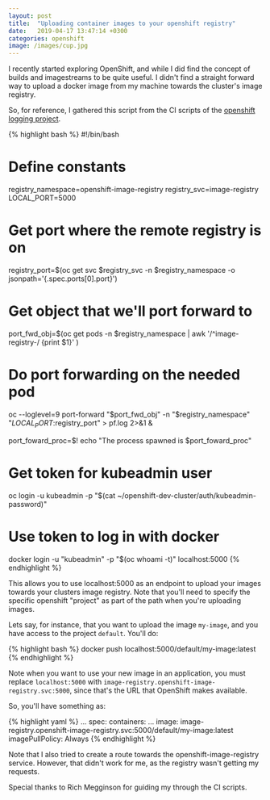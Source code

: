 ```yaml
---
layout: post
title:  "Uploading container images to your openshift registry"
date:   2019-04-17 13:47:14 +0300
categories: openshift
image: /images/cup.jpg
---
```


I recently started exploring OpenShift, and while I did find the concept of
builds and imagestreams to be quite useful. I didn't find a straight forward
way to upload a docker image from my machine towards the cluster's image
registry.

So, for reference, I gathered this script from the CI scripts of the [openshift
logging project][openshift-logging].

{% highlight bash %}
#!/bin/bash

# Define constants
registry_namespace=openshift-image-registry
registry_svc=image-registry
LOCAL_PORT=5000

# Get port where the remote registry is on
registry_port=$(oc get svc $registry_svc -n $registry_namespace -o jsonpath='{.spec.ports[0].port}')

# Get object that we'll port forward to
port_fwd_obj=$(oc get pods -n $registry_namespace | awk '/^image-registry-/ {print $1}' )

# Do port forwarding on the needed pod
oc --loglevel=9 port-forward "$port_fwd_obj" -n "$registry_namespace" "$LOCAL_PORT:$registry_port" > pf.log 2>&1 &

port_foward_proc=$!
echo "The process spawned is $port_foward_proc"

# Get token for kubeadmin user
oc login -u kubeadmin -p "$(cat ~/openshift-dev-cluster/auth/kubeadmin-password)"

# Use token to log in with docker
docker login -u "kubeadmin" -p "$(oc whoami -t)" localhost:5000
{% endhighlight %}

This allows you to use localhost:5000 as an endpoint to upload your images
towards your clusters image registry. Note that you'll need to specify the
specific openshift "project" as part of the path when you're uploading images.

Lets say, for instance, that you want to upload the image ``my-image``, and you
have access to the project ``default``. You'll do:

{% highlight bash %}
docker push localhost:5000/default/my-image:latest
{% endhighlight %}

Note when you want to use your new image in an application, you must replace
``localhost:5000`` with ``image-registry.openshift-image-registry.svc:5000``,
since that's the URL that OpenShift makes available.

So, you'll have something as:

{% highlight yaml %}
...
    spec:
      containers:
        ...
        image: image-registry.openshift-image-registry.svc:5000/default/my-image:latest
        imagePullPolicy: Always
{% endhighlight %}

Note that I also tried to create a route towards the openshift-image-registry
service. However, that didn't work for me, as the registry wasn't getting my
requests.

Special thanks to Rich Megginson for guiding my through the CI scripts.

[openshift-logging]: https://github.com/openshift/origin-aggregated-logging
